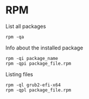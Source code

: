 # RPM

List all packages
```shell
rpm -qa
```

Info about the installed package
```shell
rpm -qi package_name
rpm -qpi package_file.rpm
```

Listing files
```shell
rpm -ql grub2-efi-x64
rpm -qpl package_file.rpm
```
